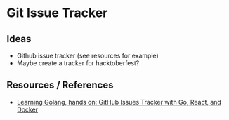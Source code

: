 # Git Issue Tracker

## Ideas

- Github issue tracker (see resources for example)
- Maybe create a tracker for hacktoberfest?

## Resources / References

- [Learning Golang, hands on: GitHub Issues Tracker with Go, React, and Docker](https://www.linkedin.com/pulse/learning-golang-hands-github-issues-tracker-go-react-docker-slimane-%3FtrackingId=JHBAwjjdRkmSV2cdbjDDGw%253D%253D/?trackingId=JHBAwjjdRkmSV2cdbjDDGw%3D%3D)
